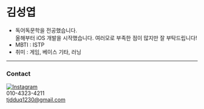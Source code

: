 # 김성엽
- 독어독문학을 전공했습니다.<br/>
올해부터 iOS 개발을 시작했습니다. 여러모로 부족한 점이 많지만 잘 부탁드립니다! <br/>
- MBTI : ISTP
- 취미 : 게임, 베이스 기타, 러닝
  

-------------------------
### **Contact**

[![Instagram](https://img.shields.io/badge/ksy1342-gray?style=flat&logo=instagram&logoColor=CC6699)](https://www.instagram.com/ksy1342/)<br/>
 010-4323-4211  
tjdduq1230@gmail.com
<br/>

